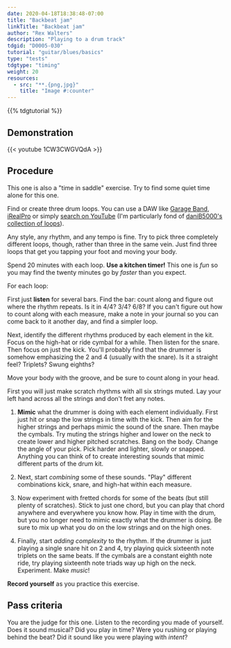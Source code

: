```yaml
---
date: 2020-04-18T18:38:48-07:00
title: "Backbeat jam"
linkTitle: "Backbeat jam"
author: "Rex Walters"
description: "Playing to a drum track"
tdgid: "D0005-030"
tutorial: "guitar/blues/basics"
type: "tests"
tdgtype: "timing"
weight: 20
resources:
  - src: "**.{png,jpg}"
    title: "Image #:counter"
---
```


{{% tdgtutorial %}}


## Demonstration

{{< youtube 1CW3CWGVQdA  >}}

## Procedure

This one is also a "time in saddle" exercise. Try to find some quiet time alone for this one.

Find or create three drum loops. You can use a DAW like [Garage Band](https://www.apple.com/mac/garageband/), [iRealPro](https://irealpro.com) or simply [search on YouTube](https://www.google.com/search?as_q=drum+loop&as_sitesearch=youtube.com) (I'm particularly fond of [daniB5000's collection of loops](https://www.youtube.com/watch?v=UthENQ0TV8A&list=PLOJ1IeFyn1eirhy97EF7FB7F3kBnWg3yl&index=29)).

Any style, any rhythm, and any tempo is fine. Try to pick three completely different loops, though, rather than three in the same vein. Just find three loops that get you tapping your foot and moving your body.

Spend 20 minutes with each loop. **Use a kitchen timer!** This one is *fun* so you may find the twenty minutes go by *faster* than you expect.

For each loop:

First just **listen** for several bars. Find the bar: count along and figure out where the rhythm repeats. Is it in 4/4? 3/4? 6/8? If you can't figure out how to count along with each measure, make a note in your journal so you can come back to it another day, and find a simpler loop.

Next, identify the different rhythms produced by each element in the kit. Focus on the high-hat or ride cymbal for a while. Then listen for the snare. Then focus on just the kick. You'll probably find that the drummer is somehow emphasizing the 2 and 4 (usually with the snare). Is it a straight feel? Triplets? Swung eighths?

Move your body with the groove, and be sure to count along in your head.

First you will just make scratch rhythms with all six strings muted. Lay your left hand across all the strings and don't fret any notes.

1. **Mimic** what the drummer is doing with each element individually. First just hit or snap the low strings in time with the kick. Then aim for the higher strings and perhaps mimic the sound of the snare. Then maybe the cymbals. Try muting the strings higher and lower on the neck to create lower and higher pitched scratches. Bang on the body. Change the angle of your pick. Pick harder and lighter, slowly or snapped. Anything you can think of to create interesting sounds that mimic different parts of the drum kit.

2. Next, start *combining* some of these sounds. "Play" different combinations kick, snare, and high-hat within each measure.

3. Now experiment with fretted chords for some of the beats (but still plenty of scratches). Stick to just one chord, but you can play that chord anywhere and everywhere you know how. Play in time with the drum, but you no longer need to mimic exactly what the drummer is doing. Be sure to mix up what you do on the low strings and on the high ones.

4. Finally, start *adding complexity* to the rhythm. If the drummer is just playing a single snare hit on 2 and 4, try playing quick sixteenth note triplets on the same beats. If the cymbals are a constant eighth note ride, try playing sixteenth note triads way up high on the neck. Experiment. Make *music*!

**Record yourself** as you practice this exercise.

## Pass criteria

You are the judge for this one. Listen to the recording you made of yourself. Does it sound musical? Did you play in time? Were you rushing or playing behind the beat? Did it sound like you were playing with *intent*?
